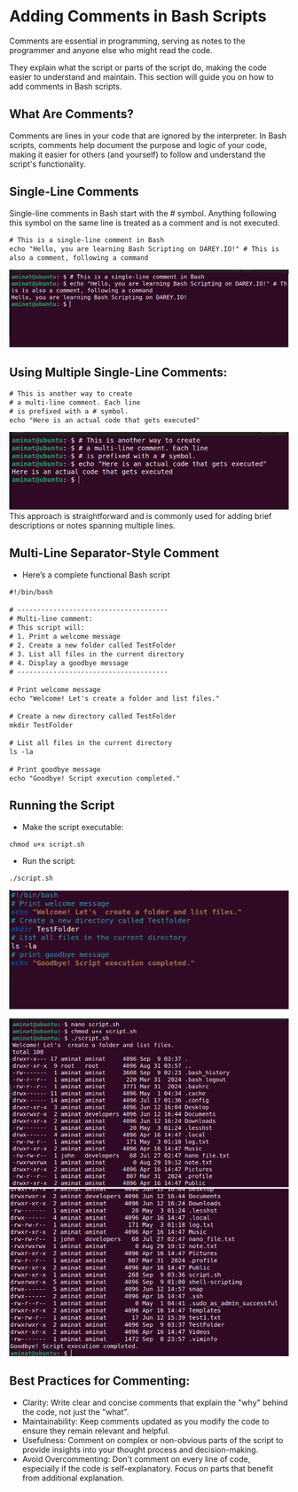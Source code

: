 # Adding Comments in Bash Scripts #
Comments are essential in programming, serving as notes to the programmer and anyone else who might read the code.

They explain what the script or parts of the script do, making the code easier to understand and maintain. 
This section will guide you on how to add comments in Bash scripts.

## What Are Comments? ##
Comments are lines in your code that are ignored by the interpreter. In Bash scripts, comments help document the purpose and logic of your code, making it easier for others (and yourself) to follow and understand the script's functionality.
## Single-Line Comments ##
Single-line comments in Bash start with the # symbol. Anything following this symbol on the same line is treated as a comment and is not executed.
```
# This is a single-line comment in Bash
echo "Hello, you are learning Bash Scripting on DAREY.IO!" # This is also a comment, following a command
```
![single-line-comment](./img/1.single-line-comment.png)
## Using Multiple Single-Line Comments: ##
```
# This is another way to create
# a multi-line comment. Each line
# is prefixed with a # symbol.
echo "Here is an actual code that gets executed"
```
![multiple-single-line-comment](./img/2.multiple-single-line-comment.png)
This approach is straightforward and is commonly used for adding brief descriptions or notes spanning multiple lines. 

## Multi-Line Separator-Style Comment ##
* Here’s a complete functional Bash script
```
#!/bin/bash

# --------------------------------------
# Multi-line comment:
# This script will:
# 1. Print a welcome message
# 2. Create a new folder called TestFolder
# 3. List all files in the current directory
# 4. Display a goodbye message
# --------------------------------------

# Print welcome message
echo "Welcome! Let's create a folder and list files."

# Create a new directory called TestFolder
mkdir TestFolder

# List all files in the current directory
ls -la

# Print goodbye message
echo "Goodbye! Script execution completed."
```
## Running the Script ##

* Make the script executable:
```
chmod u+x script.sh
```
* Run the script:
```
./script.sh
```
![script](./img/3.script.png)

![output](./img/4.output.png)
![output-contd](./img/5.output-contd.png)
## Best Practices for Commenting: ##
* Clarity: Write clear and concise comments that explain the "why" behind the code, not just the "what". 
* Maintainability: Keep comments updated as you modify the code to ensure they remain relevant and helpful. 
* Usefulness: Comment on complex or non-obvious parts of the script to provide insights into your thought process and decision-making. 
* Avoid Overcommenting: Don't comment on every line of code, especially if the code is self-explanatory. Focus on parts that benefit from additional explanation.
